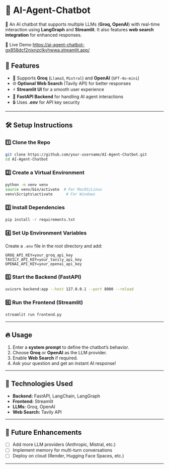# 🤖 AI-Agent-Chatbot  
🚀 An AI chatbot that supports multiple LLMs (**Groq, OpenAI**) with real-time interaction using **LangGraph** and **Streamlit**. It also features **web search integration** for enhanced responses.


🔗 Live Demo
https://ai-agent-chatbot-gx858dcf2nixnzclkvhwwa.streamlit.app/



## 📌 Features
- 🧠 Supports **Groq** (`Llama3`, `Mixtral`) and **OpenAI** (`GPT-4o-mini`)
- 🌐 **Optional Web Search** (Tavily API) for better responses
- ⚡ **Streamlit UI** for a smooth user experience
- 🔗 **FastAPI Backend** for handling AI agent interactions
- 🔒 Uses **.env** for API key security

---

## 🛠️ Setup Instructions

### 1️⃣ Clone the Repo  
```sh
git clone https://github.com/your-username/AI-Agent-Chatbot.git
cd AI-Agent-Chatbot
```

### 2️⃣ Create a Virtual Environment  
```sh
python -m venv venv
source venv/bin/activate  # For MacOS/Linux
venv\Scripts\activate      # For Windows
```

### 3️⃣ Install Dependencies  
```sh
pip install -r requirements.txt
```

### 4️⃣ Set Up Environment Variables  
Create a `.env` file in the root directory and add:  
```
GROQ_API_KEY=your_groq_api_key
TAVILY_API_KEY=your_tavily_api_key
OPENAI_API_KEY=your_openai_api_key
```

### 5️⃣ Start the Backend (FastAPI)
```sh
uvicorn backend:app --host 127.0.0.1 --port 8000 --reload
```

### 6️⃣ Run the Frontend (Streamlit)
```sh
streamlit run frontend.py
```

---

## 🔥 Usage
1. Enter a **system prompt** to define the chatbot’s behavior.
2. Choose **Groq** or **OpenAI** as the LLM provider.
3. Enable **Web Search** if required.
4. Ask your question and get an instant AI response!

---

## 📜 Technologies Used
- **Backend:** FastAPI, LangChain, LangGraph
- **Frontend:** Streamlit
- **LLMs:** Groq, OpenAI
- **Web Search:** Tavily API

---

## 🎯 Future Enhancements
- [ ] Add more LLM providers (Anthropic, Mistral, etc.)
- [ ] Implement memory for multi-turn conversations
- [ ] Deploy on cloud (Render, Hugging Face Spaces, etc.)

---
